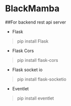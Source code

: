 # BlackMamba

##For backend rest api server

- Flask
> pip install Flask

- Flask Cors
> pip install flask-cors

- Flask socket io
> pip install flask-socketio

- Eventlet
> pip install eventlet

